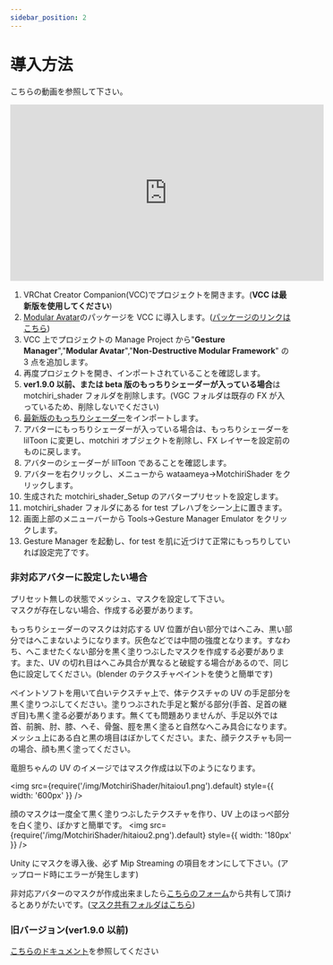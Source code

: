 ```yaml
---
sidebar_position: 2
---
```


# 導入方法

こちらの動画を参照して下さい。

<iframe width="560" height="315" src="https://www.youtube.com/embed/BnpupxYl1XA?si=242cx5mi2yY1-sgL" title="YouTube video player" frameBorder="0" allow="accelerometer; autoplay; clipboard-write; encrypted-media; gyroscope; picture-in-picture; web-share" allowFullScreen></iframe>

1. VRChat Creator Companion(VCC)でプロジェクトを開きます。(**VCC は最新版を使用してください**)
1. [Modular Avatar](https://modular-avatar.nadena.dev/ja/)のパッケージを VCC に導入します。([パッケージのリンクはこちら](vcc://vpm/addRepo?url=https://vpm.nadena.dev/vpm.json))
1. VCC 上でプロジェクトの Manage Project から"**Gesture Manager**","**Modular Avatar**","**Non-Destructive Modular Framework**" の 3 点を追加します。
1. 再度プロジェクトを開き、インポートされていることを確認します。
1. **ver1.9.0 以前、または beta 版のもっちりシェーダーが入っている場合**は motchiri_shader フォルダを削除します。(VGC フォルダは既存の FX が入っているため、削除しないでください)
1. [最新版のもっちりシェーダー](https://wataame89.booth.pm/items/4108136)をインポートします。
1. アバターにもっちりシェーダーが入っている場合は、もっちりシェーダーを lilToon に変更し、motchiri オブジェクトを削除し、FX レイヤーを設定前のものに戻します。
1. アバターのシェーダーが lilToon であることを確認します。
1. アバターを右クリックし、メニューから wataameya→MotchiriShader をクリックします。
1. 生成された motchiri_shader_Setup のアバタープリセットを設定します。
1. motchiri_shader フォルダにある for test プレハブをシーン上に置きます。
1. 画面上部のメニューバーから Tools→Gesture Manager Emulator をクリックします。
1. Gesture Manager を起動し、for test を肌に近づけて正常にもっちりしていれば設定完了です。

### 非対応アバターに設定したい場合

プリセット無しの状態でメッシュ、マスクを設定して下さい。  
マスクが存在しない場合、作成する必要があります。

もっちりシェーダーのマスクは対応する UV 位置が白い部分ではへこみ、黒い部分ではへこまないようになります。灰色などでは中間の強度となります。すなわち、へこませたくない部分を黒く塗りつぶしたマスクを作成する必要があります。また、UV の切れ目はへこみ具合が異なると破綻する場合があるので、同じ色に設定してください。(blender のテクスチャペイントを使うと簡単です)

ペイントソフトを用いて白いテクスチャ上で、体テクスチャの UV の手足部分を黒く塗りつぶしてください。塗りつぶされた手足と繋がる部分(手首、足首の継ぎ目)も黒く塗る必要があります。無くても問題ありませんが、手足以外では首、前腕、肘、膝、へそ、骨盤、脛を黒く塗ると自然なへこみ具合になります。メッシュ上にある白と黒の境目はぼかしてください。また、顔テクスチャも同一の場合、顔も黒く塗ってください。

竜胆ちゃんの UV のイメージではマスク作成は以下のようになります。

<img
src={require('/img/MotchiriShader/hitaiou1.png').default}
style={{ width: '600px' }}
/>

顔のマスクは一度全て黒く塗りつぶしたテクスチャを作り、UV 上のほっぺ部分を白く塗り、ぼかすと簡単です。
<img
src={require('/img/MotchiriShader/hitaiou2.png').default}
style={{ width: '180px' }}
/>

Unity にマスクを導入後、必ず Mip Streaming の項目をオンにして下さい。(アップロード時にエラーが発生します)

非対応アバターのマスクが作成出来ましたら[こちらのフォーム](https://forms.gle/KLTTSqsE4qs8uvfN8)から共有して頂けるとありがたいです。([マスク共有フォルダはこちら](https://drive.google.com/drive/folders/1stqqIn21kCK0fb2n-9iuPANs1vyrfCKaCaRX-rHcl3V3LFspC_EzBBgI0mktw_Ot9TtHXLb9?usp=sharing))

### 旧バージョン(ver1.9.0 以前)

[こちらのドキュメント](https://docs.google.com/document/d/12P_FFVJuNOV73QjRfC3pZ4aRZqmnqr281_yjS4hq_uY/edit?usp=share_link)を参照してください
